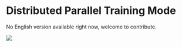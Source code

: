 # Distributed Parallel Training Mode

No English version available right now, welcome to contribute.

<a href="https://gitee.com/mindspore/docs/blob/master/docs/mindspore/programming_guide/source_en/distributed_training_mode.md" target="_blank"><img src="https://gitee.com/mindspore/docs/raw/master/resource/_static/logo_source.png"></a>

